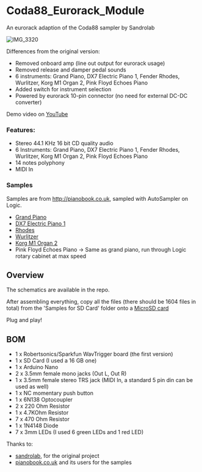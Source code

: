 # Coda88_Eurorack_Module
An eurorack adaption of the Coda88 sampler by Sandrolab

![IMG_3320](https://github.com/user-attachments/assets/b91c0414-67f6-498e-a212-05caa63e5c23)


Differences from the original version:
- Removed onboard amp (line out output for eurorack usage)
- Removed release and damper pedal sounds
- 6 instruments: Grand Piano, DX7 Electric Piano 1, Fender Rhodes, Wurlitzer, Korg M1 Organ 2, Pink Floyd Echoes Piano 
- Added switch for instrument selection
- Powered by eurorack 10-pin connector (no need for external DC-DC converter)

Demo video on [YouTube](https://youtu.be/8wtUI7vCrVo)

### Features:
- Stereo 44.1 KHz 16 bit CD quality audio
- 6 Instruments: Grand Piano, DX7 Electric Piano 1, Fender Rhodes, Wurlitzer, Korg M1 Organ 2, Pink Floyd Echoes Piano 
- 14 notes polyphony
- MIDI In

### Samples
Samples are from http://pianobook.co.uk, sampled with AutoSampler on Logic.

- [Grand Piano](https://www.pianobook.co.uk/packs/the-experience-fazioli-f308/)
- [DX7 Electric Piano 1](https://www.pianobook.co.uk/packs/e-piano/)
- [Rhodes](https://www.pianobook.co.uk/packs/matts-fender-rhodes/)
- [Wurlitzer](https://www.pianobook.co.uk/packs/baltiwurli/)
- [Korg M1 Organ 2](https://www.pianobook.co.uk/profile/antonjacobsson/)
- Pink Floyd Echoes Piano -> Same as grand piano, run through Logic rotary cabinet at max speed


## Overview

The schematics are available in the repo.

After assembling everything, copy all the files (there should be 1604 files in total) from the 'Samples for SD Card' folder onto a [MicroSD card](https://www.robertsonics.com/blog/microsd-cards-for-audio-2024)

Plug and play!

## BOM
- 1 x Robertsonics/Sparkfun WavTrigger board (the first version)
- 1 x SD Card (I used a 16 GB one)
- 1 x Arduino Nano
- 2 x 3.5mm female mono jacks (Out L, Out R)
- 1 x 3.5mm female stereo TRS jack (MIDI In, a standard 5 pin din can be used as well)
- 1 x NC momentary push button
- 1 x 6N138 Optocoupler
- 2 x 220 Ohm Resistor
- 1 x 4.7KOhm Resistor
- 7 x 470 Ohm Resistor
- 1 x 1N4148 Diode
- 7 x 3mm LEDs (I used 6 green LEDs and 1 red LED)

Thanks to:

- [sandrolab](https://github.com/sandrolab), for the original project
- [pianobook.co.uk](pianobook.co.uk) and its users for the samples
